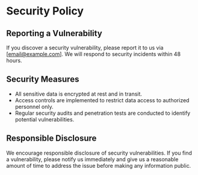 # Security Policy

## Reporting a Vulnerability

If you discover a security vulnerability, please report it to us via [email@example.com]. We will respond to security incidents within 48 hours.

## Security Measures

- All sensitive data is encrypted at rest and in transit.
- Access controls are implemented to restrict data access to authorized personnel only.
- Regular security audits and penetration tests are conducted to identify potential vulnerabilities.

## Responsible Disclosure

We encourage responsible disclosure of security vulnerabilities. If you find a vulnerability, please notify us immediately and give us a reasonable amount of time to address the issue before making any information public.
